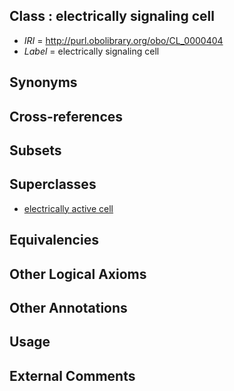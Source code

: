 
## Class : electrically signaling cell

 * *IRI* = http://purl.obolibrary.org/obo/CL_0000404
 * *Label* = electrically signaling cell

## Synonyms


## Cross-references


## Subsets


## Superclasses

 * [electrically active cell](../../CL/11/CL_0000211.md)

## Equivalencies


## Other Logical Axioms


## Other Annotations


## Usage


## External Comments

